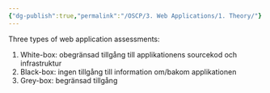 ```yaml
---
{"dg-publish":true,"permalink":"/OSCP/3. Web Applications/1. Theory/"}
---
```



Three types of web application assessments:
1. White-box: obegränsad tillgång till applikationens sourcekod och infrastruktur
2. Black-box: ingen tillgång till information om/bakom applikationen
3. Grey-box: begränsad tillgång


